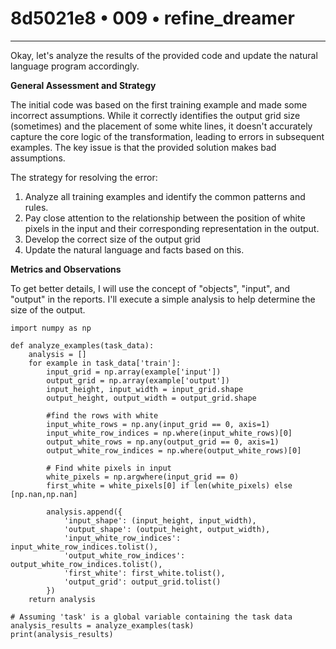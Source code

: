 # 8d5021e8 • 009 • refine_dreamer

---
Okay, let's analyze the results of the provided code and update the natural language program accordingly.

**General Assessment and Strategy**

The initial code was based on the first training example and made some incorrect assumptions. While it correctly identifies the output grid size (sometimes) and the placement of some white lines, it doesn't accurately capture the core logic of the transformation, leading to errors in subsequent examples. The key issue is that the provided solution makes bad assumptions.

The strategy for resolving the error:
1.  Analyze all training examples and identify the common patterns and rules.
2.  Pay close attention to the relationship between the position of white pixels in the input and their corresponding representation in the output.
3.  Develop the correct size of the output grid
4.  Update the natural language and facts based on this.

**Metrics and Observations**

To get better details, I will use the concept of "objects", "input", and "output" in the reports.
I'll execute a simple analysis to help determine the size of the output.

```tool_code
import numpy as np

def analyze_examples(task_data):
    analysis = []
    for example in task_data['train']:
        input_grid = np.array(example['input'])
        output_grid = np.array(example['output'])
        input_height, input_width = input_grid.shape
        output_height, output_width = output_grid.shape

        #find the rows with white
        input_white_rows = np.any(input_grid == 0, axis=1)
        input_white_row_indices = np.where(input_white_rows)[0]
        output_white_rows = np.any(output_grid == 0, axis=1)
        output_white_row_indices = np.where(output_white_rows)[0]
        
        # Find white pixels in input
        white_pixels = np.argwhere(input_grid == 0)
        first_white = white_pixels[0] if len(white_pixels) else [np.nan,np.nan]

        analysis.append({
            'input_shape': (input_height, input_width),
            'output_shape': (output_height, output_width),
            'input_white_row_indices': input_white_row_indices.tolist(),
            'output_white_row_indices': output_white_row_indices.tolist(),
            'first_white': first_white.tolist(),
            'output_grid': output_grid.tolist()
        })
    return analysis

# Assuming 'task' is a global variable containing the task data
analysis_results = analyze_examples(task)
print(analysis_results)
```
